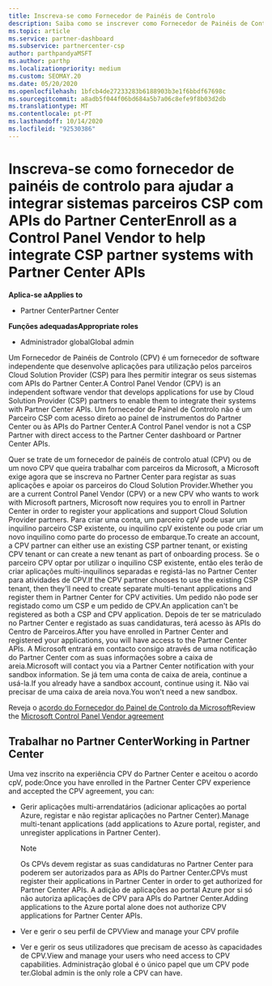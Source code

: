 ```yaml
---
title: Inscreva-se como Fornecedor de Painéis de Controlo
description: Saiba como se inscrever como Fornecedor de Painéis de Controlo (CPV) no Partner Center para que possa integrar melhor os sistemas parceiros CSP com APIs do Partner Center.
ms.topic: article
ms.service: partner-dashboard
ms.subservice: partnercenter-csp
author: parthpandyaMSFT
ms.author: parthp
ms.localizationpriority: medium
ms.custom: SEOMAY.20
ms.date: 05/20/2020
ms.openlocfilehash: 1bfcb4de27233283b6188903b3e1f6bbdf67698c
ms.sourcegitcommit: a8adb5f044f06bd684a5b7a06c8efe9f8b03d2db
ms.translationtype: MT
ms.contentlocale: pt-PT
ms.lasthandoff: 10/14/2020
ms.locfileid: "92530386"
---
```

# <a name="enroll-as-a-control-panel-vendor-to-help-integrate-csp-partner-systems-with-partner-center-apis"></a><span data-ttu-id="031f7-103">Inscreva-se como fornecedor de painéis de controlo para ajudar a integrar sistemas parceiros CSP com APIs do Partner Center</span><span class="sxs-lookup"><span data-stu-id="031f7-103">Enroll as a Control Panel Vendor to help integrate CSP partner systems with Partner Center APIs</span></span>

<span data-ttu-id="031f7-104">**Aplica-se a**</span><span class="sxs-lookup"><span data-stu-id="031f7-104">**Applies to**</span></span>

- <span data-ttu-id="031f7-105">Partner Center</span><span class="sxs-lookup"><span data-stu-id="031f7-105">Partner Center</span></span>

<span data-ttu-id="031f7-106">**Funções adequadas**</span><span class="sxs-lookup"><span data-stu-id="031f7-106">**Appropriate roles**</span></span>

- <span data-ttu-id="031f7-107">Administrador global</span><span class="sxs-lookup"><span data-stu-id="031f7-107">Global admin</span></span>

<span data-ttu-id="031f7-108">Um Fornecedor de Painéis de Controlo (CPV) é um fornecedor de software independente que desenvolve aplicações para utilização pelos parceiros Cloud Solution Provider (CSP) para lhes permitir integrar os seus sistemas com APIs do Partner Center.</span><span class="sxs-lookup"><span data-stu-id="031f7-108">A Control Panel Vendor (CPV) is an independent software vendor that develops applications for use by Cloud Solution Provider (CSP) partners to enable them to integrate their systems with Partner Center APIs.</span></span> <span data-ttu-id="031f7-109">Um fornecedor de Painel de Controlo não é um Parceiro CSP com acesso direto ao painel de instrumentos do Partner Center ou às APIs do Partner Center.</span><span class="sxs-lookup"><span data-stu-id="031f7-109">A Control Panel vendor is not a CSP Partner with direct access to the Partner Center dashboard or Partner Center APIs.</span></span>

<span data-ttu-id="031f7-110">Quer se trate de um fornecedor de painéis de controlo atual (CPV) ou de um novo CPV que queira trabalhar com parceiros da Microsoft, a Microsoft exige agora que se inscreva no Partner Center para registar as suas aplicações e apoiar os parceiros do Cloud Solution Provider.</span><span class="sxs-lookup"><span data-stu-id="031f7-110">Whether you are a current Control Panel Vendor (CPV) or a new CPV who wants to work with Microsoft partners, Microsoft now requires you to enroll in Partner Center in order to register your applications and support Cloud Solution Provider partners.</span></span> <span data-ttu-id="031f7-111">Para criar uma conta, um parceiro cpV pode usar um inquilino parceiro CSP existente, ou inquilino cpV existente ou pode criar um novo inquilino como parte do processo de embarque.</span><span class="sxs-lookup"><span data-stu-id="031f7-111">To create an account, a CPV partner can either use an existing CSP partner tenant, or existing CPV tenant or can create a new tenant as part of onboarding process.</span></span> <span data-ttu-id="031f7-112">Se o parceiro CPV optar por utilizar o inquilino CSP existente, então eles terão de criar aplicações multi-inquilinos separadas e registá-las no Partner Center para atividades de CPV.</span><span class="sxs-lookup"><span data-stu-id="031f7-112">If the CPV partner chooses to use the existing CSP tenant, then they'll need to create separate multi-tenant applications and register them in Partner Center for CPV activities.</span></span> <span data-ttu-id="031f7-113">Um pedido não pode ser registado como um CSP e um pedido de CPV.</span><span class="sxs-lookup"><span data-stu-id="031f7-113">An application can't be registered as both a CSP and CPV application.</span></span> <span data-ttu-id="031f7-114">Depois de ter se matriculado no Partner Center e registado as suas candidaturas, terá acesso às APIs do Centro de Parceiros.</span><span class="sxs-lookup"><span data-stu-id="031f7-114">After you have enrolled in Partner Center and registered your applications, you will have access to the Partner Center APIs.</span></span>  <span data-ttu-id="031f7-115">A Microsoft entrará em contacto consigo através de uma notificação do Partner Center com as suas informações sobre a caixa de areia.</span><span class="sxs-lookup"><span data-stu-id="031f7-115">Microsoft will contact you via a Partner Center notification with your sandbox information.</span></span> <span data-ttu-id="031f7-116">Se já tem uma conta de caixa de areia, continue a usá-la.</span><span class="sxs-lookup"><span data-stu-id="031f7-116">If you already have a sandbox account, continue using it.</span></span> <span data-ttu-id="031f7-117">Não vai precisar de uma caixa de areia nova.</span><span class="sxs-lookup"><span data-stu-id="031f7-117">You won't need a new sandbox.</span></span>

<span data-ttu-id="031f7-118">Reveja o [acordo do Fornecedor do Painel de Controlo da Microsoft](https://go.microsoft.com/fwlink/?linkid=2055198)</span><span class="sxs-lookup"><span data-stu-id="031f7-118">Review the [Microsoft Control Panel Vendor agreement](https://go.microsoft.com/fwlink/?linkid=2055198)</span></span>


## <a name="working-in-partner-center"></a><span data-ttu-id="031f7-119">Trabalhar no Partner Center</span><span class="sxs-lookup"><span data-stu-id="031f7-119">Working in Partner Center</span></span>
<span data-ttu-id="031f7-120">Uma vez inscrito na experiência CPV do Partner Center e aceitou o acordo cpV, pode:</span><span class="sxs-lookup"><span data-stu-id="031f7-120">Once you have enrolled in the Partner Center CPV experience and accepted the CPV agreement, you can:</span></span>

- <span data-ttu-id="031f7-121">Gerir aplicações multi-arrendatários (adicionar aplicações ao portal Azure, registar e não registar aplicações no Partner Center).</span><span class="sxs-lookup"><span data-stu-id="031f7-121">Manage multi-tenant applications (add applications to Azure portal, register, and unregister applications in Partner Center).</span></span>

    >[!Note] 
    ><span data-ttu-id="031f7-122">Os CPVs devem registar as suas candidaturas no Partner Center para poderem ser autorizados para as APIs do Partner Center.</span><span class="sxs-lookup"><span data-stu-id="031f7-122">CPVs must register their applications in Partner Center in order to get authorized for Partner Center APIs.</span></span> <span data-ttu-id="031f7-123">A adição de aplicações ao portal Azure por si só não autoriza aplicações de CPV para APIs do Partner Center.</span><span class="sxs-lookup"><span data-stu-id="031f7-123">Adding applications to the Azure portal alone does not authorize CPV applications for Partner Center APIs.</span></span> 

- <span data-ttu-id="031f7-124">Ver e gerir o seu perfil de CPV</span><span class="sxs-lookup"><span data-stu-id="031f7-124">View and manage your CPV profile</span></span> 

- <span data-ttu-id="031f7-125">Ver e gerir os seus utilizadores que precisam de acesso às capacidades de CPV.</span><span class="sxs-lookup"><span data-stu-id="031f7-125">View and manage your users who need access to CPV capabilities.</span></span> <span data-ttu-id="031f7-126">Administração global é o único papel que um CPV pode ter.</span><span class="sxs-lookup"><span data-stu-id="031f7-126">Global admin is the only role a CPV can have.</span></span>


